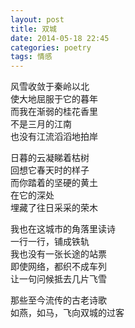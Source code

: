 ```yaml
---
layout: post
title: 双城
date: 2014-05-18 22:45
categories: poetry
tags: 情感
---
```


风雪收敛于秦岭以北  
使大地屈服于它的暮年  
而我在渐弱的桂花香里  
不是三月的江南  
也没有江流滔滔地拍岸  

日暮的云凝睇着枯树  
回想它春天时的样子  
而你踏着的坚硬的黄土  
在它的深处  
埋藏了往日采采的荣木  

我也在这城市的角落里读诗  
一行一行，铺成铁轨  
我也没有一张长途的站票  
即使网络，都织不成车列  
让一句问候抵去几片飞雪  

那些至今流传的古老诗歌  
如燕，如马，飞向双城的过客  